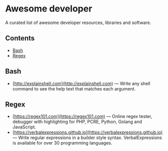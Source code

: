 # Awesome developer 

A curated list of awesome developer resources, libraries and software.

## Contents

- [Bash](#bash)
- [Regex](#regex)


## Bash

- [http://explainshell.com](http://explainshell.com) — Write any shell command to see the help text that matches each argument.

## Regex

- [https://regex101.com](https://regex101.com) — Online regex tester, debugger with highlighting for PHP, PCRE, Python, Golang and JavaScript.
- [https://verbalexpressions.github.io](https://verbalexpressions.github.io) — Write regular expressions in a builder style syntax. VerbalExpressions is available for over 30 programming languages.
